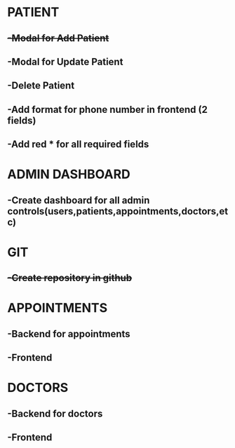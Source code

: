 
# PATIENT 
##  <del>  -Modal for Add Patient </del>
##    -Modal for Update Patient
##    -Delete Patient
##    -Add format for phone number in frontend (2 fields)
##    -Add red * for all required fields
# ADMIN DASHBOARD
##   -Create dashboard for all admin controls(users,patients,appointments,doctors,etc)

# GIT
##   <del> -Create repository in github </del>

# APPOINTMENTS
##    -Backend for appointments
##    -Frontend

# DOCTORS 
##   -Backend for doctors
##    -Frontend
